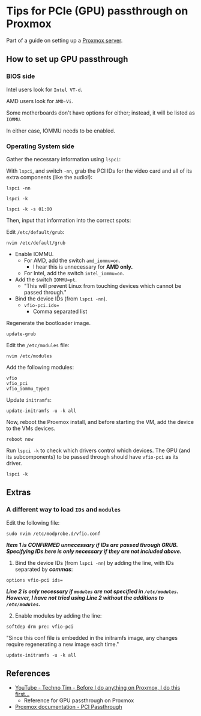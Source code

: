 Tips for PCIe (GPU) passthrough on Proxmox
==========================================

Part of a guide on setting up a [Proxmox server](install-proxmox.md).

How to set up GPU passthrough
-----------------------------

### BIOS side

Intel users look for `Intel VT-d`.

AMD users look for `AMD-Vi`.

Some motherboards don't have options for either; instead, it will be listed as `IOMMU`.

In either case, IOMMU needs to be enabled.

### Operating System side

Gather the necessary information using `lspci`:

With `lspci`, and switch `-nn`, grab the PCI IDs for the video card and all of its extra components (like the audio!):

```
lspci -nn

lspci -k

lspci -k -s 01:00
```

Then, input that information into the correct spots:

Edit `/etc/default/grub`:

```
nvim /etc/default/grub
```

- Enable IOMMU.
  - For AMD, add the switch `amd_iommu=on`.
    - I hear this is unnecessary for **AMD only.**
  - For Intel, add the switch `intel_iommu=on`.
- Add the switch `IOMMU=pt`.
  - "This will prevent Linux from touching devices which cannot be passed through."
- Bind the device IDs (from `lspci -nn`).
  - `vfio-pci.ids=`
    - Comma separated list

Regenerate the bootloader image.

```
update-grub
```

Edit the `/etc/modules` file:

```
nvim /etc/modules
```

Add the following modules:

```
vfio
vfio_pci
vfio_iommu_type1
```

Update `initramfs`:

```
update-initramfs -u -k all
```

Now, reboot the Proxmox install, and before starting the VM, add the device to the VMs devices.

```
reboot now
```

Run `lspci -k` to check which drivers control which devices. The GPU (and its subcomponents) to be passed through should have `vfio-pci` as its driver.

```
lspci -k
```

Extras
------

### A different way to load `IDs` and `modules`

Edit the following file:

```
sudo nvim /etc/modprobe.d/vfio.conf
```

***Item 1 is CONFIRMED unnecessary if IDs are passed through GRUB. Specifying IDs here is only necessary if they are not included above.***

1. Bind the device IDs (from `lspci -nn`) by adding the line, with IDs separated by ***commas***:

```
options vfio-pci ids=
```

***Line 2 is only necessary if `modules` are not specified in `/etc/modules`. However, I have not tried using Line 2 without the additions to `/etc/modules`.***

2. Enable modules by adding the line:

```
softdep drm pre: vfio-pci
```

"Since this conf file is embedded in the initramfs image, any changes require regenerating a new image each time."

```
update-initramfs -u -k all
```

References
----------

- [YouTube - Techno Tim - Before I do anything on Proxmox, I do this first...](https://www.youtube.com/watch?v=GoZaMgEgrHw)
    - Reference for GPU passthrough on Proxmox
- [Proxmox documentation - PCI Passthrough](https://pve.proxmox.com/wiki/PCI_Passthrough)
